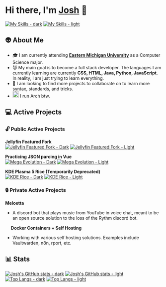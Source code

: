 <!-- [<img align="right" src="https://spotify-readme.vercel.app/api?rainbow=true&scan=true" width="50%">](https://open.spotify.com/user/sarge8478#gh-light-mode-only)
[<img align="right" src="https://spotify-readme.vercel.app/api?theme=dark&rainbow=true&scan=true" width="50%">](https://open.spotify.com/user/sarge8478#gh-dark-mode-only) -->



# Hi there, I'm [Josh](https://joshrandall.net/about) :wave:
[![My Skills - dark](https://skillicons.dev/icons?i=arch,nix,ae,arduino,au,bash,c,cloudflare,css,discord,bots,docker,eclipse,git,github,html,ai,js,java,md,linux,octave,ps,pr,py,svg,vim,vscode,powershell,mastodon,neovim,ubuntu,vue,vite,pycharm,gitlab,apple,astro,mint,windows,fediverse,r,nodejs,react,php,debian&theme=dark#gh-dark-mode-only)](https://skillicons.dev#gh-dark-mode-only)
[![My Skills - light](https://skillicons.dev/icons?i=arch,nix,ae,arduino,au,bash,c,cloudflare,css,discord,bots,docker,eclipse,git,github,html,ai,js,java,md,linux,octave,ps,pr,py,svg,vim,vscode,powershell,mastodon,neovim,ubuntu,vue,vite,pycharm,gitlab,apple,astro,mint,windows,fediverse,r,nodejs,react,php,debian&theme=light#gh-light-mode-only)](https://skillicons.dev#gh-light-mode-only)<br>


<!--### 🎧 My Spotify Player -->
<!-- [![Spotify - Light](https://spotify-readme.vercel.app/api?rainbow=true&scan=true#gh-light-mode-only)](#gh-light-mode-only)
[![Spotify - Dark](https://spotify-readme.vercel.app/api?theme=dark&rainbow=true&scan=true#gh-dark-mode-only)](#gh-dark-mode-only) -->
<!-- [<img class="spotify" src="https://spotify-readme.vercel.app/api?rainbow=true&scan=true#gh-light-mode-only">](https://github.com/joshrandall8478/Spotify-Readme#gh-light-mode-only)
[<img class="spotify" src="https://spotify-readme.vercel.app/api?theme=dark&rainbow=true&scan=true#gh-dark-mode-only">](https://github.com/joshrandall8478/Spotify-Readme#gh-dark-mode-only) -->

## :alien: About Me
- :mortar_board: I am currently attending [__Eastern Michigan University__](https://emich.edu) as a Computer Science major.
- :smiling_imp: My main goal is to become a full stack developer. The languages I am currently learning are currently **CSS, HTML, Java, Python, JavaScript**. In reality, I am just trying to learn everything.
- :eyes: I am looking to find more projects to collaborate on to learn more syntax, standards, and tricks.
- <img height=20px src="https://cdn0.iconfinder.com/data/icons/flat-round-system/512/archlinux-512.png"> I run Arch btw.


## :computer: Active Projects 
### :unlock: Public Active Projects
**Jellyfin Featured Fork**<br>
[![Jellyfin Featured Fork - Dark](https://github-readme-stats.vercel.app/api/pin/?username=joshrandall8478&repo=jellyfin-featured&theme=dark#gh-dark-mode-only)](https://github.com/joshrandall8478/jellyfin-featured#gh-dark-mode-only)
[![Jellyfin Featured Fork - Light](https://github-readme-stats.vercel.app/api/pin/?username=joshrandall8478&repo=jellyfin-featured&theme=default#gh-light-mode-only)](https://github.com/joshrandall8478/jellyfin-featured#gh-light-mode-only)

**Practicing JSON parcing in Vue**<br>
[![Mega Evolution - Dark](https://github-readme-stats.vercel.app/api/pin/?username=joshrandall8478&repo=mega-evolution&theme=dark#gh-dark-mode-only)](https://github.com/joshrandall8478/mega-evolution#gh-dark-mode-only)
[![Mega Evolution - Light](https://github-readme-stats.vercel.app/api/pin/?username=joshrandall8478&repo=mega-evolution&theme=default#gh-light-mode-only)](https://github.com/joshrandall8478/mega-evolution#gh-light-mode-only)

**KDE Plasma 5 Rice (Temporarily Deprecated)**<br>
[![KDE Rice - Dark](https://github-readme-stats.vercel.app/api/pin/?username=joshrandall8478&repo=kde-rice&theme=dark#gh-dark-mode-only)](https://github.com/joshrandall8478/kde-rice#gh-dark-mode-only)
[![KDE Rice - Light](https://github-readme-stats.vercel.app/api/pin/?username=joshrandall8478&repo=kde-rice&theme=default#gh-light-mode-only)](https://github.com/joshrandall8478/kde-rice#gh-light-mode-only)

### :lock: Private Active Projects
**Meloetta**<br>
- A discord bot that plays music from YouTube in voice chat, meant to be an open source solution to the loss of the Rythm discord bot.

**<img src="https://cdn-icons-png.flaticon.com/512/919/919853.png" width=15px height=auto> Docker Containers + Self Hosting**<br>
- Working with various self hosting solutions. Examples include Vaultwarden, n8n, rport, etc.

## :bar_chart: Stats
[![Josh's GitHub stats - dark](https://github-readme-stats.vercel.app/api?username=joshrandall8478&count_private=true&show_icons=true&theme=dark#gh-dark-mode-only)](https://github.com/anuraghazra/github-readme-stats#gh-dark-mode-only)
[![Josh's GitHub stats - light](https://github-readme-stats.vercel.app/api?username=joshrandall8478&count_private=true&show_icons=true&theme=default#gh-light-mode-only)](https://github.com/anuraghazra/github-readme-stats#gh-light-mode-only)
[![Top Langs - dark](https://github-readme-stats.vercel.app/api/top-langs/?username=joshrandall8478&langs_count=10&layout=compact&count_private=true&theme=dark#gh-dark-mode-only)](https://github.com/anuraghazra/github-readme-stats#gh-dark-mode-only)
[![Top Langs - light](https://github-readme-stats.vercel.app/api/top-langs/?username=joshrandall8478&langs_count=10&layout=compact&count_private=true&theme=default#gh-light-mode-only)](https://github.com/anuraghazra/github-readme-stats#gh-light-mode-only)
<br>
<!---
- 👋 Hi, I’m @joshrandall8478
- 👀 I’m interested in coding basic, yet effective programs
- 🌱 I’m currently learning Python, C/C++, and Java
- 💞️ I’m looking to collaborate on many things relating to school and work
- 🤓 I am fluent in Windows, macOS, and Linux
- 🙌 I use Arch BTW
- 📫 How to reach me: @joshrandall8478 on social media, or josh@joshrandall.net

<!---
joshrandall8478/joshrandall8478 is a ✨ special ✨ repository because its `README.md` (this file) appears on your GitHub profile.
You can click the Preview link to take a look at your changes.
